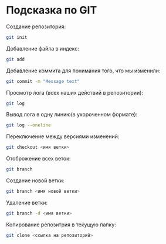 # Подсказка по GIT
Создание репозитория:
```sh
git init
```
Добавление файла в индекс:
```sh
git add
```
Добавление коммита для понимания того, что мы изменили:
```sh
git commit -m "Message text"
```
Просмотр лога (всех наших действий в репозитории):
```sh
git log
```
Вывод лога в одну линию(в укороченном формате):
```sh
git log --oneline
```
Переключение между версиями изменений:
```sh
git checkout <имя ветки>
```
Отоброжение всех веток:
```sh
git branch
```
Создание новой ветки:
```sh
git branch <имя новой ветки>
```
Удаление ветки:
```sh
git branch -d <имя ветки>
```
Копирование репозитрия в текущую папку:
```sh
git clone <ссылка на репозиторий>
```

